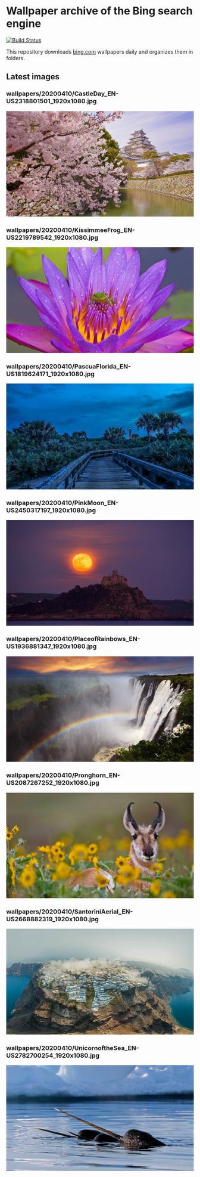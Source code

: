 # Wallpaper archive of the Bing search engine

[![Build Status](https://travis-ci.org/kijart/bing-daily-images-dl.svg?branch=wallpapers)](https://travis-ci.org/kijart/bing-daily-images-dl)

This repository downloads [bing.com](https://www.bing.com) wallpapers daily and organizes them in folders.

## Latest images

<!-- Wallpapers -->

### wallpapers/20200410/CastleDay_EN-US2318801501_1920x1080.jpg

![wallpapers/20200410/CastleDay_EN-US2318801501_1920x1080.jpg](wallpapers/20200410/CastleDay_EN-US2318801501_1920x1080.jpg)

### wallpapers/20200410/KissimmeeFrog_EN-US2219789542_1920x1080.jpg

![wallpapers/20200410/KissimmeeFrog_EN-US2219789542_1920x1080.jpg](wallpapers/20200410/KissimmeeFrog_EN-US2219789542_1920x1080.jpg)

### wallpapers/20200410/PascuaFlorida_EN-US1819624171_1920x1080.jpg

![wallpapers/20200410/PascuaFlorida_EN-US1819624171_1920x1080.jpg](wallpapers/20200410/PascuaFlorida_EN-US1819624171_1920x1080.jpg)

### wallpapers/20200410/PinkMoon_EN-US2450317197_1920x1080.jpg

![wallpapers/20200410/PinkMoon_EN-US2450317197_1920x1080.jpg](wallpapers/20200410/PinkMoon_EN-US2450317197_1920x1080.jpg)

### wallpapers/20200410/PlaceofRainbows_EN-US1936881347_1920x1080.jpg

![wallpapers/20200410/PlaceofRainbows_EN-US1936881347_1920x1080.jpg](wallpapers/20200410/PlaceofRainbows_EN-US1936881347_1920x1080.jpg)

### wallpapers/20200410/Pronghorn_EN-US2087267252_1920x1080.jpg

![wallpapers/20200410/Pronghorn_EN-US2087267252_1920x1080.jpg](wallpapers/20200410/Pronghorn_EN-US2087267252_1920x1080.jpg)

### wallpapers/20200410/SantoriniAerial_EN-US2668882319_1920x1080.jpg

![wallpapers/20200410/SantoriniAerial_EN-US2668882319_1920x1080.jpg](wallpapers/20200410/SantoriniAerial_EN-US2668882319_1920x1080.jpg)

### wallpapers/20200410/UnicornoftheSea_EN-US2782700254_1920x1080.jpg

![wallpapers/20200410/UnicornoftheSea_EN-US2782700254_1920x1080.jpg](wallpapers/20200410/UnicornoftheSea_EN-US2782700254_1920x1080.jpg)

